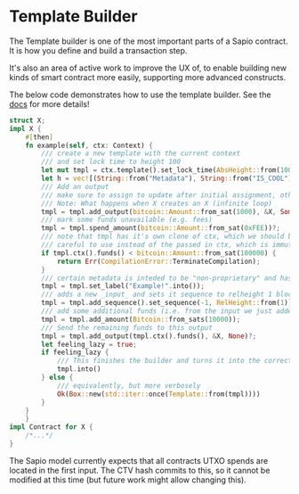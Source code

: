 # Template Builder

The Template builder is one of the most important parts of a Sapio contract.
It is how you define and build a transaction step.

It's also an area of active work to improve the UX of, to enable building new
kinds of smart contract more easily, supporting more advanced constructs.

The below code demonstrates how to use the template builder. See the
[docs](https://docs.rs/sapio/0.1.2/sapio/template/builder/struct.Builder.html)
for more details!

```rust
struct X;
impl X {
    #[then]
    fn example(self, ctx: Context) {
        /// create a new template with the current context
        /// and set lock time to height 100
        let mut tmpl = ctx.template().set_lock_time(AbsHeight::from(100).into())?;
        let h = vec![(String::from("Metadata"), String::from("IS_COOL"))].into_iter().collect();
        /// Add an output
        /// make sure to assign to update after initial assignment, otherwise tmpl is consumed completely...
        /// Note: What happens when X creates an X (infinite loop)
        tmpl = tmpl.add_output(bitcoin::Amount::from_sat(1000), &X, Some(h))?;
        /// mark some funds unavailable (e.g. fees)
        tmpl = tmpl.spend_amount(bitcoin::Amount::from_sat(0xFEE))?;
        /// note that tmpl has it's own clone of ctx, which we should be
        /// careful to use instead of the passed in ctx, which is immutable
        if tmpl.ctx().funds() < bitcoin::Amount::from_sat(100000) {
            return Err(CompilationError::TerminateCompilation);
        }
        /// certain metadata is inteded to be "non-proprietary" and has dedicated setters
        tmpl = tmpl.set_label("Example!".into());
        /// adds a new _input_ and sets it sequence to relheight 1 block.
        tmpl = tmpl.add_sequence().set_sequence(-1, RelHeight::from(1))?;
        /// add some additional funds (i.e. from the input we just added)
        tmpl = tmpl.add_amount(Bitcoin::from_sats(10000));
        /// Send the remaining funds to this output
        tmpl = tmpl.add_output(tmpl.ctx().funds(), &X, None)?;
        let feeling_lazy = true;
        if feeling_lazy {
            /// This finishes the builder and turns it into the correct result type
            tmpl.into()
        } else {
            /// equivalently, but more verbosely
            Ok(Box::new(std::iter::once(Template::from(tmpl))))
        }
    }
    }
impl Contract for X {
    /*...*/
}

```


The Sapio model currently expects that all contracts UTXO spends are located
in the first input. The CTV hash commits to this, so it cannot be modified at
this time (but future work might allow changing this).
